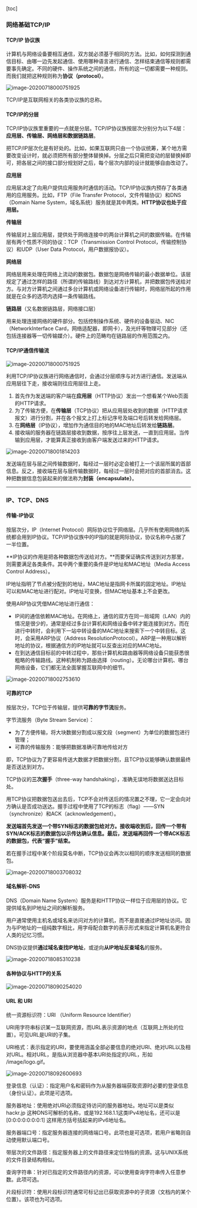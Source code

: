 

[toc]

### 网络基础TCP/IP

#### TCP/IP 协议族

计算机与网络设备要相互通信，双方就必须基于相同的方法。比如，如何探测到通信目标、由哪一边先发起通信、使用哪种语言进行通信、怎样结束通信等规则都需要事先确定。不同的硬件、操作系统之间的通信，所有的这一切都需要一种规则。而我们就把这种规则称为**协议（protocol）**。

![image-20200718000751925](../../markdown_pic/ComputerNetwork_http1.png)

TCP/IP是互联网相关的各类协议族的总称。

#### TCP/IP的分层

TCP/IP协议族里重要的一点就是分层。TCP/IP协议族按层次分别分为以下4层：**应用层、传输层、网络层和数据链路层**。

把TCP/IP层次化是有好处的。比如，如果互联网只由一个协议统筹，某个地方需要改变设计时，就必须把所有部分整体替换掉。分层之后只需把变动的层替换掉即可，把各层之间的接口部分规划好之后，每个层次内部的设计就能够自由改动了。

**应用层**

应用层决定了向用户提供应用服务时通信的活动。TCP/IP协议族内预存了各类通用的应用服务。比如，FTP（File Transfer Protocol，文件传输协议）和DNS（Domain Name System，域名系统）服务就是其中两类。**HTTP协议也处于应用层。**

**传输层**

传输层对上层应用层，提供处于网络连接中的两台计算机之间的数据传输。在传输层有两个性质不同的协议：TCP（Transmission Control Protocol，传输控制协议）和UDP（User Data Protocol，用户数据报协议）。

**网络层**

网络层用来处理在网络上流动的数据包。数据包是网络传输的最小数据单位。该层规定了通过怎样的路径（所谓的传输路线）到达对方计算机，并把数据包传送给对方。与对方计算机之间通过多台计算机或网络设备进行传输时，网络层所起的作用就是在众多的选项内选择一条传输路线。

**链路层**（又名数据链路层，网络接口层）

用来处理连接网络的硬件部分。包括控制操作系统、硬件的设备驱动、NIC（NetworkInterface Card，网络适配器，即网卡），及光纤等物理可见部分（还包括连接器等一切传输媒介）。硬件上的范畴均在链路层的作用范围之内。

#### TCP/IP通信传输流

![image-20200718000751925](../../markdown_pic/ComputerNetwork_http1.2.png)

利用TCP/IP协议族进行网络通信时，会通过分层顺序与对方进行通信。发送端从应用层往下走，接收端则往应用层往上走。

1. 首先作为发送端的客户端在**应用层**（HTTP协议）发出一个想看某个Web页面的HTTP请求。
2. 为了传输方便，在**传输层**（TCP协议）把从应用层处收到的数据（HTTP请求报文）进行分割，并在各个报文上打上标记序号及端口号后转发给网络层。
3. 在**网络层**（IP协议），增加作为通信目的地的MAC地址后转发给**链路层**。
4. 接收端的服务器在链路层接收到数据，按序往上层发送，一直到应用层。当传输到应用层，才能算真正接收到由客户端发送过来的HTTP请求。

![image-20200718001814203](../../markdown_pic/ComputerNetwork_http1.3.png)

发送端在层与层之间传输数据时，每经过一层时必定会被打上一个该层所属的首部信息。反之，接收端在层与层传输数据时，每经过一层时会把对应的首部消去。这种把数据信息包装起来的做法称为**封装（encapsulate）**。

---

### IP、TCP、DNS

#### 传输-IP协议

按层次分，IP（Internet Protocol）网际协议位于网络层。几乎所有使用网络的系统都会用到IP协议。TCP/IP协议族中的IP指的就是网际协议，协议名称中占据了一半位置。

**IP协议的作用是把各种数据包传送给对方。**而要保证确实传送到对方那里，则需要满足各类条件。其中两个重要的条件是IP地址和MAC地址（Media Access Control Address）。

IP地址指明了节点被分配到的地址，MAC地址是指网卡所属的固定地址。IP地址可以和MAC地址进行配对。IP地址可变换，但MAC地址基本上不会更改。

使用ARP协议凭借MAC地址进行通信：

- IP间的通信依赖MAC地址。在网络上，通信的双方在同一局域网（LAN）内的情况是很少的，通常是经过多台计算机和网络设备中转才能连接到对方。而在进行中转时，会利用下一站中转设备的MAC地址来搜索下一个中转目标。这时，会采用ARP协议（Address ResolutionProtocol）。ARP是一种用以解析地址的协议，根据通信方的IP地址就可以反查出对应的MAC地址。
- 在到达通信目标前的中转过程中，那些计算机和路由器等网络设备只能获悉很粗略的传输路线。这种机制称为路由选择（routing）。无论哪台计算机、哪台网络设备，它们都无法全面掌握互联网中的细节。

![image-20200718002753610](../../markdown_pic/ComputerNetwork_http1.4.png)

#### 可靠的TCP

按层次分，TCP位于传输层，提供**可靠的字节流**服务。

字节流服务（Byte Stream Service）：

- 为了方便传输，将大块数据分割成以报文段（segment）为单位的数据包进行管理；
- 可靠的传输服务：能够把数据准确可靠地传给对方

即，TCP协议为了更容易传送大数据才把数据分割，且TCP协议能够确认数据最终是否送达到对方。

TCP协议的**三次握手**（three-way handshaking），准确无误地将数据送达目标处。

用TCP协议把数据包送出去后，TCP不会对传送后的情况置之不理，它一定会向对方确认是否成功送达。握手过程中使用了TCP的标志（flag）——SYN（synchronize）和ACK（acknowledgement）。

**发送端首先发送一个带SYN标志的数据包给对方。接收端收到后，回传一个带有SYN/ACK标志的数据包以示传达确认信息。最后，发送端再回传一个带ACK标志的数据包，代表“握手”结束。**

若在握手过程中某个阶段莫名中断，TCP协议会再次以相同的顺序发送相同的数据包。

![image-20200718003708032](../../markdown_pic/ComputerNetwork_http1.5.png)

#### 域名解析-DNS

DNS（Domain Name System）服务是和HTTP协议一样位于应用层的协议。它提供域名到IP地址之间的解析服务。

用户通常使用主机名或域名来访问对方的计算机，而不是直接通过IP地址访问。因为与IP地址的一组纯数字相比，用字母配合数字的表示形式来指定计算机名更符合人类的记忆习惯。

DNS协议提供**通过域名查找IP地址**，或逆向**从IP地址反查域名**的服务。

![image-20200718085310238](../../markdown_pic/ComputerNetwork_http1.6.png)

#### 各种协议与HTTP的关系

![image-20200718090254020](../../markdown_pic/ComputerNetwork_http1.7.png)

#### URL 和 URI

统一资源标识符：URI （Uniform Resource Identifier）

URI用字符串标识某一互联网资源，而URL表示资源的地点（互联网上所处的位置）。可见URL是URI的子集。

URI格式：表示指定的URI，要使用涵盖全部必要信息的绝对URI、绝对URL以及相对URL。相对URL，是指从浏览器中基本URI处指定的URL，形如 /image/logo.gif。

![image-20200718092600693](../../markdown_pic/ComputerNetwork_http1.8.png)

登录信息（认证）：指定用户名和密码作为从服务器端获取资源时必要的登录信息（身份认证）。此项是可选项。

服务器地址：使用绝对URI必须指定待访问的服务器地址。地址可以是类似 hackr.jp 这种DNS可解析的名称，或是192.168.1.1这类IPv4地址名，还可以是 [0:0:0:0:0:0:0:1] 这样用方括号括起来的IPv6地址名。

服务器端口号：指定服务器连接的网络端口号。此项也是可选项，若用户省略则自动使用默认端口号。

带层次的文件路径：指定服务器上的文件路径来定位特指的资源。这与UNIX系统的文件目录结构相似。

查询字符串：针对已指定的文件路径内的资源，可以使用查询字符串传入任意参数。此项可选。

片段标识符：使用片段标识符通常可标记出已获取资源中的子资源（文档内的某个位置）。该项也为可选项。